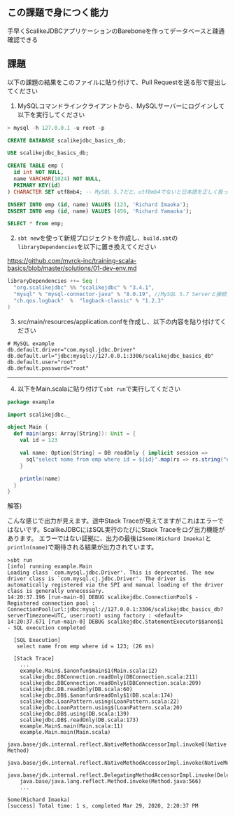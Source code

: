 ## この課題で身につく能力

手早くScalikeJDBCアプリケーションのBareboneを作ってデータベースと疎通確認できる

## 課題

以下の課題の結果をこのファイルに貼り付けて、Pull Requestを送る形で提出してください

1. MySQLコマンドラインクライアントから、MySQLサーバーにログインして以下を実行してください

```sql
> mysql -h 127.0.0.1 -u root -p

CREATE DATABASE scalikejdbc_basics_db;

USE scalikejdbc_basics_db;

CREATE TABLE emp (
  id int NOT NULL,
  name VARCHAR(1024) NOT NULL,
  PRIMARY KEY(id) 
) CHARACTER SET utf8mb4; -- MySQL 5.7だと、utf8mb4でないと日本語を正しく扱ってくれません

INSERT INTO emp (id, name) VALUES (123, 'Richard Imaoka');
INSERT INTO emp (id, name) VALUES (456, 'Richard Yamaoka');

SELECT * from emp;
```

2. `sbt new`を使って新規プロジェクトを作成し、`build.sbt`の`libraryDependencies`を以下に置き換えてください

https://github.com/mvrck-inc/training-scala-basics/blob/master/solutions/01-dev-env.md

```scala
libraryDependencies ++= Seq (
  "org.scalikejdbc" %% "scalikejdbc" % "3.4.1",
  "mysql" % "mysql-connector-java" % "8.0.19", //MySQL 5.7 Serverと接続できるらしい https://dev.mysql.com/doc/connector-j/8.0/en/connector-j-versions.html
  "ch.qos.logback"  %  "logback-classic" % "1.2.3"
)
```

3. src/main/resources/application.confを作成し、以下の内容を貼り付けてください

```
# MySQL example
db.default.driver="com.mysql.jdbc.Driver"
db.default.url="jdbc:mysql://127.0.0.1:3306/scalikejdbc_basics_db"
db.default.user="root"
db.default.password="root"
```

---
4. 以下をMain.scalaに貼り付けて`sbt run`で実行してください

```scala
package example

import scalikejdbc._

object Main {
  def main(args: Array[String]): Unit = {
    val id = 123

    val name: Option[String] = DB readOnly { implicit session =>
      sql"select name from emp where id = ${id}".map(rs => rs.string("name")).single.apply()
    }

    println(name)
  }
}
```

解答) 

こんな感じで出力が見えます。途中Stack Traceが見えてますがこれはエラーではないです。ScalikeJDBCにはSQL実行のたびにStack Traceをログ出力機能があります。
エラーではない証拠に、出力の最後は`Some(Richard Imaoka)`と`println(name)`で期待される結果が出力されています。

```
>sbt run
[info] running example.Main
Loading class `com.mysql.jdbc.Driver'. This is deprecated. The new driver class is `com.mysql.cj.jdbc.Driver'. The driver is automatically registered via the SPI and manual loading of the driver class is generally unnecessary.
14:20:37.196 [run-main-0] DEBUG scalikejdbc.ConnectionPool$ - Registered connection pool : ConnectionPool(url:jdbc:mysql://127.0.0.1:3306/scalikejdbc_basics_db?serverTimezone=UTC, user:root) using factory : <default>
14:20:37.671 [run-main-0] DEBUG scalikejdbc.StatementExecutor$$anon$1 - SQL execution completed

  [SQL Execution]
   select name from emp where id = 123; (26 ms)

  [Stack Trace]
    ...
    example.Main$.$anonfun$main$1(Main.scala:12)
    scalikejdbc.DBConnection.readOnly(DBConnection.scala:211)
    scalikejdbc.DBConnection.readOnly$(DBConnection.scala:209)
    scalikejdbc.DB.readOnly(DB.scala:60)
    scalikejdbc.DB$.$anonfun$readOnly$1(DB.scala:174)
    scalikejdbc.LoanPattern.using(LoanPattern.scala:22)
    scalikejdbc.LoanPattern.using$(LoanPattern.scala:20)
    scalikejdbc.DB$.using(DB.scala:139)
    scalikejdbc.DB$.readOnly(DB.scala:173)
    example.Main$.main(Main.scala:11)
    example.Main.main(Main.scala)
    java.base/jdk.internal.reflect.NativeMethodAccessorImpl.invoke0(Native Method)
    java.base/jdk.internal.reflect.NativeMethodAccessorImpl.invoke(NativeMethodAccessorImpl.java:62)
    java.base/jdk.internal.reflect.DelegatingMethodAccessorImpl.invoke(DelegatingMethodAccessorImpl.java:43)
    java.base/java.lang.reflect.Method.invoke(Method.java:566)
    ...

Some(Richard Imaoka)
[success] Total time: 1 s, completed Mar 29, 2020, 2:20:37 PM
```
